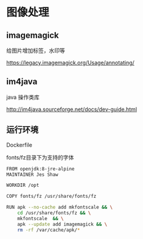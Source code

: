 # 图像处理

## imagemagick

给图片增加标签，水印等

https://legacy.imagemagick.org/Usage/annotating/

## im4java

java 操作类库

http://im4java.sourceforge.net/docs/dev-guide.html

## 运行环境

Dockerfile

fonts/fz目录下为支持的字体

```bash
FROM openjdk:8-jre-alpine
MAINTAINER Jes Shaw

WORKDIR /opt

COPY fonts/fz /usr/share/fonts/fz

RUN apk --no-cache add mkfontscale && \
    cd /usr/share/fonts/fz && \
    mkfontscale  && \
    apk --update add imagemagick && \
    rm -rf /var/cache/apk/*
```
